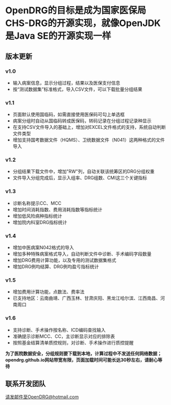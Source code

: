 # OpenDRG的目标是成为国家医保局CHS-DRG的开源实现，就像OpenJDK是Java SE的开源实现一样

## 版本更新
### v1.0 
* 输入病案信息，显示分组过程，结果以及医保支付信息
* 按“测试数据集”标准格式，导入CSV文件，可以下载批量分组结果

### v1.1
* 页面默认使用国临码，如需直接使用医保码可勾上单选框
* 病案分组时自动从国临码转成医保码，转码记录在分组过程记录种显示
* 在支持CSV文件导入的基础上，增加对EXCEL文件格式的支持，系统自动判断文件类型
* 增加支持国考数据文件（HQMS）、卫统数据文件（N041）这两种格式的文件导入

### v1.2
* 分组结果下载文件中，增加"RW"列，自动关联该统筹区的DRG分组权重
* 文件导入分组完成后，显示入组率、DRG组数、CMI这三个关键指标

### v1.3
* 诊断名称提示CC、MCC
* 增加时间消耗指数、费用消耗指数等指标统计
* 增加低风险病种指标统计
* 增加院内科室DRG指标统计

### v1.4
* 增加中医病案N042格式的导入
* 增加多种特殊病案格式导入，自动判断文件中诊断、手术编码字段数量
* 增加DRG费用计算功能，以及专用的测试数据集格式
* 增加DRG例均结算、DRG例均盈亏指标统计

### v1.5
* 增加费用计算功能，点数法、费率法
* 已支持地区：云南曲靖、广西玉林、甘肃庆阳、黑龙江哈尔滨、江西南昌、河南周口

### v1.6
* 支持诊断、手术操作按名称、ICD编码查找输入
* 准确提示诊断MCC、CC，主诊断显示对应的排除表
* 按照基金结算清单质控规则，对诊断、手术操作进行质控提醒


**为了医院数据安全，分组规则要下载到本地，计算过程中不发送任何网络数据；opendrg.github.io网站带宽有限，页面加载时间可能长达30秒左右，请耐心等待**

## 联系开发团队
请发邮件至OpenDRG@hotmail.com
